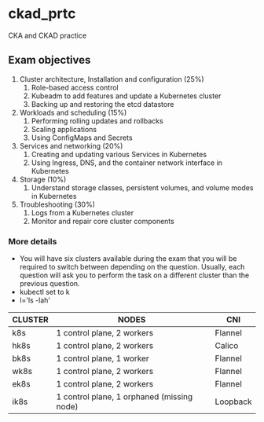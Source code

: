 # ckad_prtc
CKA and CKAD practice

## Exam objectives

1. Cluster architecture, Installation and configuration (25%)
   1. Role-based access control 
   2. Kubeadm to add features and update a Kubernetes cluster
   3. Backing up and restoring the etcd datastore
2. Workloads and scheduling (15%)
   1. Performing rolling updates and rollbacks
   2. Scaling applications
   3. Using ConfigMaps and Secrets
3. Services and networking (20%)
   1. Creating and updating various Services in Kubernetes
   2. Using Ingress, DNS, and the container network interface in Kubernetes
4. Storage (10%)
   1. Understand storage classes, persistent volumes, and volume modes in Kubernetes
5. Troubleshooting (30%)
   1. Logs from a Kubernetes cluster
   2. Monitor and repair core cluster components


### More details
- You will have six clusters available during the exam that you will be required to switch between depending on the question. Usually, each question will ask you to perform the task on a different cluster than the previous question.
- kubectl set to k
- l='ls -lah'


| CLUSTER | NODES                                      | CNI      |
|---------|--------------------------------------------|----------|
| k8s     | 1 control plane, 2 workers                 | Flannel  |
| hk8s    | 1 control plane, 2 workers                 | Calico   |
| bk8s    | 1 control plane, 1 worker                  | Flannel  |
| wk8s    | 1 control plane, 2 workers                 | Flannel  |
| ek8s    | 1 control plane, 2 workers                 | Flannel  |
| ik8s    | 1 control plane, 1 orphaned (missing node) | Loopback |
